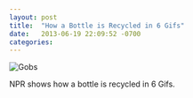 ```yaml
---
layout: post
title:  "How a Bottle is Recycled in 6 Gifs"
date:   2013-06-19 22:09:52 -0700
categories:
---
```


 ![Gobs](/attachments/cbf5e3177549baa408bda5ae4041e75a/image.png)  

 NPR shows how a bottle is recycled in 6 Gifs.

